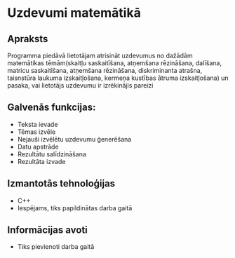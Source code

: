 # Uzdevumi matemātikā
## Apraksts
Programma piedāvā lietotājam atrisināt uzdevumus no dažādām matemātikas tēmām(skaitļu saskaitīšana, atņemšana rēzināšana, dalīšana, matricu saskaitīšana, atņemšana rēzināšana, diskriminanta atrašna, taisnstūra laukuma izskaitļošana, kermeņa kustības ātruma izskaitļošana) un pasaka, vai lietotājs uzdevumu ir izrēkinājis pareizi
## Galvenās funkcijas:
- Teksta ievade
- Tēmas izvēle
- Nejauši izvēlētu uzdevumu ģenerēšana
- Datu apstrāde
- Rezultātu salīdzināšana
- Rezultāta izvade
## Izmantotās tehnoloģijas
- C++
- Iespējams, tiks papildinātas darba gaitā
## Informācijas avoti
- Tiks pievienoti darba gaitā
